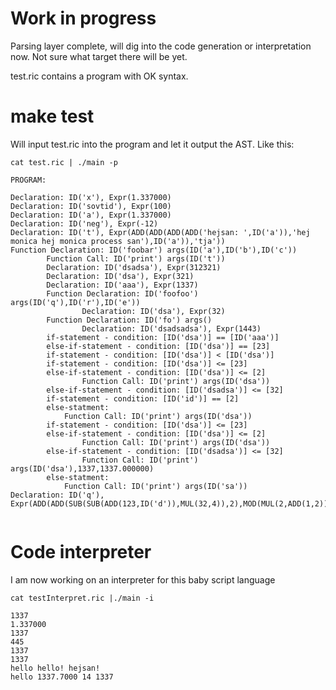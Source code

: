 # Work in progress

Parsing layer complete,
will dig into the code generation or interpretation now. 
Not sure what target there will be yet.


test.ric contains a program with OK syntax.

# make test

Will input test.ric into the program and let it output the AST.
Like this:

```
cat test.ric | ./main -p

PROGRAM:

Declaration: ID('x'), Expr(1.337000)
Declaration: ID('sovtid'), Expr(100)
Declaration: ID('a'), Expr(1.337000)
Declaration: ID('neg'), Expr(-12)
Declaration: ID('t'), Expr(ADD(ADD(ADD(ADD('hejsan: ',ID('a')),'hej monica hej monica process san'),ID('a')),'tja'))
Function Declaration: ID('foobar') args(ID('a'),ID('b'),ID('c'))
        Function Call: ID('print') args(ID('t'))
        Declaration: ID('dsadsa'), Expr(312321)
        Declaration: ID('dsa'), Expr(321)
        Declaration: ID('aaa'), Expr(1337)
        Function Declaration: ID('foofoo') args(ID('q'),ID('r'),ID('e'))
                Declaration: ID('dsa'), Expr(32)
        Function Declaration: ID('fo') args()
                Declaration: ID('dsadsadsa'), Expr(1443)
        if-statement - condition: [ID('dsa')] == [ID('aaa')]
        else-if-statement - condition: [ID('dsa')] == [23]
        if-statement - condition: [ID('dsa')] < [ID('dsa')]
        if-statement - condition: [ID('dsa')] <= [23]
        else-if-statement - condition: [ID('dsa')] <= [2]
                Function Call: ID('print') args(ID('dsa'))
        else-if-statement - condition: [ID('dsadsa')] <= [32]
        if-statement - condition: [ID('id')] == [2]
        else-statment:
            Function Call: ID('print') args(ID('dsa'))
        if-statement - condition: [ID('dsa')] <= [23]
        else-if-statement - condition: [ID('dsa')] <= [2]
                Function Call: ID('print') args(ID('dsa'))
        else-if-statement - condition: [ID('dsadsa')] <= [32]
                Function Call: ID('print') args(ID('dsa'),1337,1337.000000)
        else-statment:
            Function Call: ID('print') args(ID('sa'))
Declaration: ID('q'), Expr(ADD(ADD(SUB(SUB(ADD(123,ID('d')),MUL(32,4)),2),MOD(MUL(2,ADD(1,2)),2)),1))


```

# Code interpreter

I am now working on an interpreter for this baby script language

```
cat testInterpret.ric |./main -i 

1337
1.337000
1337
445
1337
1337
hello hello! hejsan!
hello 1337.7000 14 1337

```
